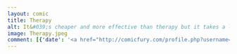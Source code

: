 ```yaml
---
layout: comic
title: Therapy
alt: It&#039;s cheaper and more effective than therapy but it takes a lot longer.
image: Therapy.jpeg
comment: [{'date': '<a href="http://comicfury.com/profile.php?username=tecco_dsilva" title="tecco_dsilva">tecco_dsilva</a>', 'username': 'tecco_dsilva', 'comment': 'Just a heads up, Rob, that from now on I&#039;m never speaking to you again so that nothing of interest will ever happen involving you so I never have to draw you again.'}]
---
```

